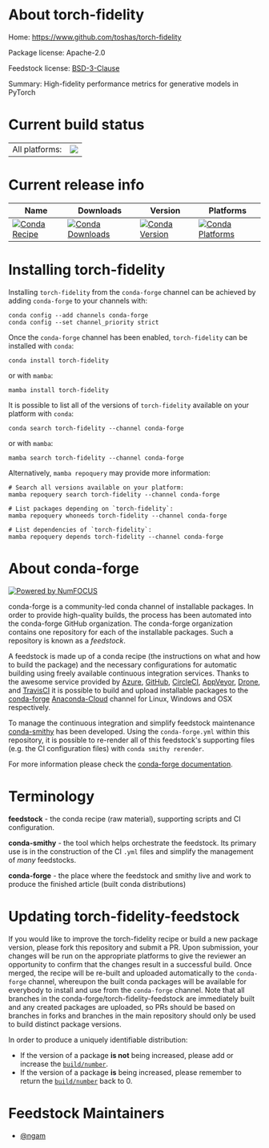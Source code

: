 About torch-fidelity
====================

Home: https://www.github.com/toshas/torch-fidelity

Package license: Apache-2.0

Feedstock license: [BSD-3-Clause](https://github.com/conda-forge/torch-fidelity-feedstock/blob/main/LICENSE.txt)

Summary: High-fidelity performance metrics for generative models in PyTorch

Current build status
====================


<table><tr><td>All platforms:</td>
    <td>
      <a href="https://dev.azure.com/conda-forge/feedstock-builds/_build/latest?definitionId=17616&branchName=main">
        <img src="https://dev.azure.com/conda-forge/feedstock-builds/_apis/build/status/torch-fidelity-feedstock?branchName=main">
      </a>
    </td>
  </tr>
</table>

Current release info
====================

| Name | Downloads | Version | Platforms |
| --- | --- | --- | --- |
| [![Conda Recipe](https://img.shields.io/badge/recipe-torch--fidelity-green.svg)](https://anaconda.org/conda-forge/torch-fidelity) | [![Conda Downloads](https://img.shields.io/conda/dn/conda-forge/torch-fidelity.svg)](https://anaconda.org/conda-forge/torch-fidelity) | [![Conda Version](https://img.shields.io/conda/vn/conda-forge/torch-fidelity.svg)](https://anaconda.org/conda-forge/torch-fidelity) | [![Conda Platforms](https://img.shields.io/conda/pn/conda-forge/torch-fidelity.svg)](https://anaconda.org/conda-forge/torch-fidelity) |

Installing torch-fidelity
=========================

Installing `torch-fidelity` from the `conda-forge` channel can be achieved by adding `conda-forge` to your channels with:

```
conda config --add channels conda-forge
conda config --set channel_priority strict
```

Once the `conda-forge` channel has been enabled, `torch-fidelity` can be installed with `conda`:

```
conda install torch-fidelity
```

or with `mamba`:

```
mamba install torch-fidelity
```

It is possible to list all of the versions of `torch-fidelity` available on your platform with `conda`:

```
conda search torch-fidelity --channel conda-forge
```

or with `mamba`:

```
mamba search torch-fidelity --channel conda-forge
```

Alternatively, `mamba repoquery` may provide more information:

```
# Search all versions available on your platform:
mamba repoquery search torch-fidelity --channel conda-forge

# List packages depending on `torch-fidelity`:
mamba repoquery whoneeds torch-fidelity --channel conda-forge

# List dependencies of `torch-fidelity`:
mamba repoquery depends torch-fidelity --channel conda-forge
```


About conda-forge
=================

[![Powered by
NumFOCUS](https://img.shields.io/badge/powered%20by-NumFOCUS-orange.svg?style=flat&colorA=E1523D&colorB=007D8A)](https://numfocus.org)

conda-forge is a community-led conda channel of installable packages.
In order to provide high-quality builds, the process has been automated into the
conda-forge GitHub organization. The conda-forge organization contains one repository
for each of the installable packages. Such a repository is known as a *feedstock*.

A feedstock is made up of a conda recipe (the instructions on what and how to build
the package) and the necessary configurations for automatic building using freely
available continuous integration services. Thanks to the awesome service provided by
[Azure](https://azure.microsoft.com/en-us/services/devops/), [GitHub](https://github.com/),
[CircleCI](https://circleci.com/), [AppVeyor](https://www.appveyor.com/),
[Drone](https://cloud.drone.io/welcome), and [TravisCI](https://travis-ci.com/)
it is possible to build and upload installable packages to the
[conda-forge](https://anaconda.org/conda-forge) [Anaconda-Cloud](https://anaconda.org/)
channel for Linux, Windows and OSX respectively.

To manage the continuous integration and simplify feedstock maintenance
[conda-smithy](https://github.com/conda-forge/conda-smithy) has been developed.
Using the ``conda-forge.yml`` within this repository, it is possible to re-render all of
this feedstock's supporting files (e.g. the CI configuration files) with ``conda smithy rerender``.

For more information please check the [conda-forge documentation](https://conda-forge.org/docs/).

Terminology
===========

**feedstock** - the conda recipe (raw material), supporting scripts and CI configuration.

**conda-smithy** - the tool which helps orchestrate the feedstock.
                   Its primary use is in the construction of the CI ``.yml`` files
                   and simplify the management of *many* feedstocks.

**conda-forge** - the place where the feedstock and smithy live and work to
                  produce the finished article (built conda distributions)


Updating torch-fidelity-feedstock
=================================

If you would like to improve the torch-fidelity recipe or build a new
package version, please fork this repository and submit a PR. Upon submission,
your changes will be run on the appropriate platforms to give the reviewer an
opportunity to confirm that the changes result in a successful build. Once
merged, the recipe will be re-built and uploaded automatically to the
`conda-forge` channel, whereupon the built conda packages will be available for
everybody to install and use from the `conda-forge` channel.
Note that all branches in the conda-forge/torch-fidelity-feedstock are
immediately built and any created packages are uploaded, so PRs should be based
on branches in forks and branches in the main repository should only be used to
build distinct package versions.

In order to produce a uniquely identifiable distribution:
 * If the version of a package **is not** being increased, please add or increase
   the [``build/number``](https://docs.conda.io/projects/conda-build/en/latest/resources/define-metadata.html#build-number-and-string).
 * If the version of a package **is** being increased, please remember to return
   the [``build/number``](https://docs.conda.io/projects/conda-build/en/latest/resources/define-metadata.html#build-number-and-string)
   back to 0.

Feedstock Maintainers
=====================

* [@ngam](https://github.com/ngam/)

